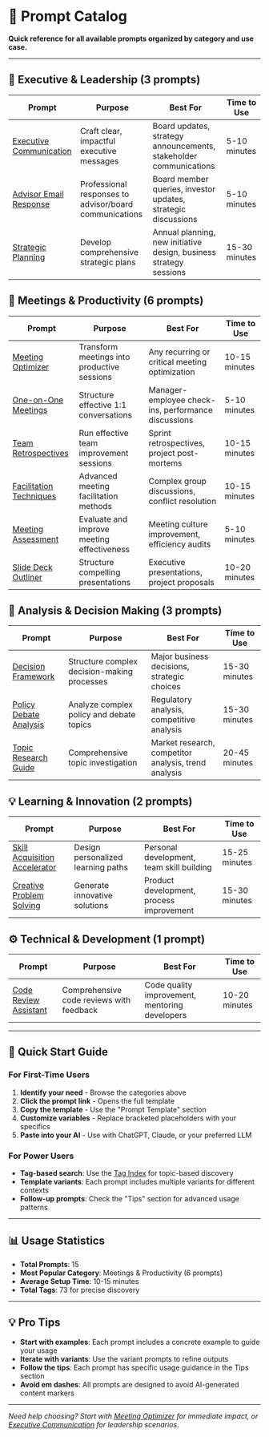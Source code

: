 # 📖 Prompt Catalog

**Quick reference for all available prompts organized by category and use case.**

---

## 🏢 Executive & Leadership (3 prompts)

| Prompt | Purpose | Best For | Time to Use |
|--------|---------|----------|-------------|
| [Executive Communication](prompts/writing/executive-communication.md) | Craft clear, impactful executive messages | Board updates, strategy announcements, stakeholder communications | 5-10 minutes |
| [Advisor Email Response](prompts/writing/advisor-email-response.md) | Professional responses to advisor/board communications | Board member queries, investor updates, strategic discussions | 5-10 minutes |
| [Strategic Planning](prompts/strategic/strategic-planning.md) | Develop comprehensive strategic plans | Annual planning, new initiative design, business strategy sessions | 15-30 minutes |

## 🎯 Meetings & Productivity (6 prompts)

| Prompt | Purpose | Best For | Time to Use |
|--------|---------|----------|-------------|
| [Meeting Optimizer](prompts/productivity/meeting-optimizer.md) | Transform meetings into productive sessions | Any recurring or critical meeting optimization | 10-15 minutes |
| [One-on-One Meetings](prompts/productivity/one-on-one-meetings.md) | Structure effective 1:1 conversations | Manager-employee check-ins, performance discussions | 5-10 minutes |
| [Team Retrospectives](prompts/productivity/team-retrospectives.md) | Run effective team improvement sessions | Sprint retrospectives, project post-mortems | 10-15 minutes |
| [Facilitation Techniques](prompts/productivity/facilitation-techniques.md) | Advanced meeting facilitation methods | Complex group discussions, conflict resolution | 10-15 minutes |
| [Meeting Assessment](prompts/productivity/meeting-assessment.md) | Evaluate and improve meeting effectiveness | Meeting culture improvement, efficiency audits | 5-10 minutes |
| [Slide Deck Outliner](prompts/productivity/slide-deck-outliner.md) | Structure compelling presentations | Executive presentations, project proposals | 10-20 minutes |

## 🧠 Analysis & Decision Making (3 prompts)

| Prompt | Purpose | Best For | Time to Use |
|--------|---------|----------|-------------|
| [Decision Framework](prompts/strategic/decision-framework.md) | Structure complex decision-making processes | Major business decisions, strategic choices | 15-30 minutes |
| [Policy Debate Analysis](prompts/analytical/policy-debate-analysis.md) | Analyze complex policy and debate topics | Regulatory analysis, competitive analysis | 15-30 minutes |
| [Topic Research Guide](prompts/learning/topic-research-guide.md) | Comprehensive topic investigation | Market research, competitor analysis, trend analysis | 20-45 minutes |

## 💡 Learning & Innovation (2 prompts)

| Prompt | Purpose | Best For | Time to Use |
|--------|---------|----------|-------------|
| [Skill Acquisition Accelerator](prompts/learning/skill-acquisition-accelerator.md) | Design personalized learning paths | Personal development, team skill building | 15-25 minutes |
| [Creative Problem Solving](prompts/brainstorming/creative-problem-solving.md) | Generate innovative solutions | Product development, process improvement | 15-30 minutes |

## ⚙️ Technical & Development (1 prompt)

| Prompt | Purpose | Best For | Time to Use |
|--------|---------|----------|-------------|
| [Code Review Assistant](prompts/technical/code-review-assistant.md) | Comprehensive code reviews with feedback | Code quality improvement, mentoring developers | 10-20 minutes |

---

## 🚀 Quick Start Guide

### For First-Time Users
1. **Identify your need** - Browse the categories above
2. **Click the prompt link** - Opens the full template
3. **Copy the template** - Use the "Prompt Template" section
4. **Customize variables** - Replace bracketed placeholders with your specifics
5. **Paste into your AI** - Use with ChatGPT, Claude, or your preferred LLM

### For Power Users
- **Tag-based search**: Use the [Tag Index](tags/tag-index.md) for topic-based discovery
- **Template variants**: Each prompt includes multiple variants for different contexts
- **Follow-up prompts**: Check the "Tips" section for advanced usage patterns

---

## 📊 Usage Statistics

- **Total Prompts**: 15
- **Most Popular Category**: Meetings & Productivity (6 prompts)
- **Average Setup Time**: 10-15 minutes
- **Total Tags**: 73 for precise discovery

---

## 💡 Pro Tips

- **Start with examples**: Each prompt includes a concrete example to guide your usage
- **Iterate with variants**: Use the variant prompts to refine outputs
- **Follow the tips**: Each prompt has specific usage guidance in the Tips section
- **Avoid em dashes**: All prompts are designed to avoid AI-generated content markers

---

*Need help choosing? Start with [Meeting Optimizer](prompts/productivity/meeting-optimizer.md) for immediate impact, or [Executive Communication](prompts/writing/executive-communication.md) for leadership scenarios.*